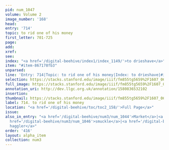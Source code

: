 ```yaml
---
pid: num_1047
volume: Volume 2
image_number: '168'
head: 
entry: '714'
topic: to rid one of his money
first_letter: 701-725
page: 
add: 
xref: 
see: 
index: "<a href='/digital-beehive/index1/index_1149/'>to drieshave</a>"
item: "#item-867178fb3"
unparsed: 
line: 'Entry: 714|Topic: to rid one of his money|Index: to drieshave|#item-867178fb3'
selection: https://stacks.stanford.edu/image/iiif/fm855tg5659%2F1607_0635/906,3756,2735,172/full/0/default.jpg
full_image: https://stacks.stanford.edu/image/iiif/fm855tg5659%2F1607_0635/full/full/0/default.jpg
annotation_uri: http://dev.llgc.org.uk/annotation/1580836532102
insertion: 
thumbnail: https://stacks.stanford.edu/image/iiif/fm855tg5659%2F1607_0635/906,3756,600,180/250,/0/default.jpg
label: 714. to rid one of his money
location: "<a href='/digital-beehive/toc/toc2_158/'>Full Page</a>"
issue: 
also_in_entry: "<a href='/digital-beehive/num3/num_1044'>Market</a>|<a href='/digital-beehive/num3/num_1045'>Wares</a>|<a
  href='/digital-beehive/num3/num_1046'>smuckle</a>|<a href='/digital-beehive/num3/num_1048'>a
  haggler</a>"
order: '416'
layout: alpha_item
collection: num3
---
```

